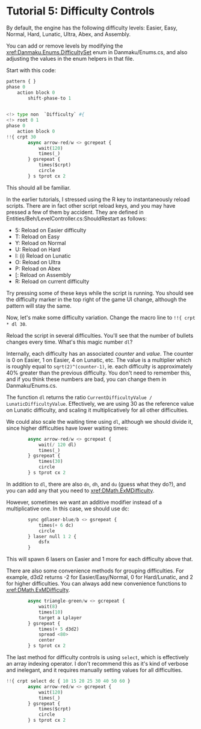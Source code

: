 # Tutorial 5: Difficulty Controls

By default, the engine has the following difficulty levels: Easier, Easy, Normal, Hard, Lunatic, Ultra, Abex, and Assembly.

You can add or remove levels by modifying the <xref:Danmaku.Enums.DifficultySet> enum in Danmaku/Enums.cs, and also adjusting the values in the enum helpers in that file. 

Start with this code:

```python
pattern { }
phase 0
	action block 0
		shift-phase-to 1
		

<!> type non  `Difficulty` #{
<!> root 0 1
phase 0
	action block 0
!!{ crpt 30
		async arrow-red/w <> gcrepeat {
			wait(120)
			times(_)
		} gsrepeat {
			times($crpt)
			circle
		} s tprot cx 2
```

This should all be familiar. 

In the earlier tutorials, I stressed using the R key to instantaneously reload scripts. There are in fact other script reload keys, and you may have pressed a few of them by accident. They are defined in Entities/Beh/LevelController.cs:ShouldRestart as follows: 

- 5: Reload on Easier difficulty
- T: Reload on Easy
- Y: Reload on Normal
- U: Reload on Hard
- I: (i) Reload on Lunatic
- O: Reload on Ultra
- P: Reload on Abex
- [: Reload on Assembly
- R: Reload on current difficulty

Try pressing some of these keys while the script is running. You should see the difficulty marker in the top right of the game UI change, although the pattern will stay the same.

Now, let's make some difficulty variation. Change the macro line to `!!{ crpt * dl 30`.

Reload the script in several difficulties. You'll see that the number of bullets changes every time. What's this magic number `dl`?

Internally, each difficulty has an associated *counter* and *value*. The counter is 0 on Easier, 1 on Easier, 4 on Lunatic, etc. The value is a multiplier which is roughly equal to `sqrt(2)^(counter-1)`, ie. each difficulty is approximately 40% greater than the previous difficulty. You don't need to remember this, and if you think these numbers are bad, you can change them in Danmaku/Enums.cs.

The function `dl` returns the ratio `CurrentDifficultyValue / LunaticDifficultyValue`. Effectively, we are using 30 as the reference value on Lunatic difficulty, and scaling it multiplicatively for all other difficulties.

We could also scale the waiting time using `dl`, although we should divide it, since higher difficulties have lower waiting times:

```python
		async arrow-red/w <> gcrepeat {
			wait(/ 120 dl)
			times(_)
		} gsrepeat {
			times(30)
			circle
		} s tprot cx 2
```

In addition to `dl`, there are also `dn`, `dh`, and `du` (guess what they do?), and you can add any that you need to <xref:DMath.ExMDifficulty>.

However, sometimes we want an additive modifier instead of a multiplicative one. In this case, we should use dc:

```python
		sync gdlaser-blue/b <> gsrepeat {
			times(+ 6 dc)
			circle
		} laser null 1 2 {
			dsfx
		}
```

This will spawn 6 lasers on Easier and 1 more for each difficulty above that.

There are also some convenience methods for grouping difficulties. For example, d3d2 returns -2 for Easier/Easy/Normal, 0 for Hard/Lunatic, and 2 for higher difficulties. You can always add new convenience functions to <xref:DMath.ExMDifficulty>.

```python
		async triangle-green/w <> gcrepeat {
			wait(8)
			times(10)
			target a Lplayer
		} gsrepeat {
			times(+ 5 d3d2)
			spread <80>
			center
		} s tprot cx 2
```

The last method for difficulty controls is using `select`, which is effectively an array indexing operator. I don't recommend this as it's kind of verbose and inelegant, and it requires manually setting values for all difficulties.

```python
!!{ crpt select dc { 10 15 20 25 30 40 50 60 }
		async arrow-red/w <> gcrepeat {
			wait(120)
			times(_)
		} gsrepeat {
			times($crpt)
			circle
		} s tprot cx 2
```

